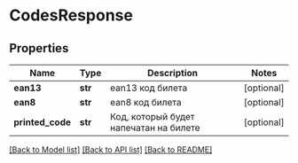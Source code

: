 # CodesResponse

## Properties
Name | Type | Description | Notes
------------ | ------------- | ------------- | -------------
**ean13** | **str** | ean13 код билета | [optional] 
**ean8** | **str** | ean8 код билета | [optional] 
**printed_code** | **str** | Код, который будет напечатан на билете | [optional] 

[[Back to Model list]](../README.md#documentation-for-models) [[Back to API list]](../README.md#documentation-for-api-endpoints) [[Back to README]](../README.md)

